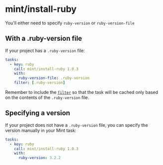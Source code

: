 # mint/install-ruby

You'll either need to specify `ruby-version` or `ruby-version-file`

## With a .ruby-version file

If your project has a `.ruby-version` file:

```yaml
tasks:
  - key: ruby
    call: mint/install-ruby 1.0.3
    with:
      ruby-version-file: .ruby-version
    filter: [.ruby-version]
```

Remember to include the [`filter`](https://www.rwx.com/docs/mint/filtering-files) so that the task will be cached only based on the contents of the `.ruby-version` file.

## Specifying a version

If your project does not have a `.ruby-version` file, you can specify the version manually in your Mint task:

```yaml
tasks:
  - key: ruby
    call: mint/install-ruby 1.0.3
    with:
      ruby-version: 3.2.2
```

